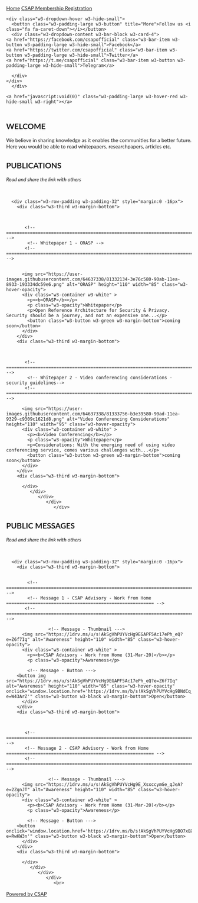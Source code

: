 <html lang="en">
<title>CSAP Insights</title>
<meta charset="UTF-8">
<meta name="viewport" content="width=device-width, initial-scale=1">
<link rel="stylesheet" href="https://www.w3schools.com/w3css/4/w3.css">
<link rel="stylesheet" href="https://fonts.googleapis.com/css?family=Lato">
<link rel="stylesheet" href="https://cdnjs.cloudflare.com/ajax/libs/font-awesome/4.7.0/css/font-awesome.min.css">

<style>
body {
  font-family: "Lato", sans-serif;
  background-image: url("https://user-images.githubusercontent.com/64637338/81293350-dbb70700-9075-11ea-9a71-cd2750c6a733.png");
  background-repeat: no-repeat;
  background-attachment: fixed;
  background-size: 300px 300px;
    }
.mySlides {display: none}

</style>



<body>

<!-- Navbar -->
<div class="w3-top">
  <div class="w3-bar w3-green w3-card">
    <a class="w3-bar-item w3-button w3-padding-large w3-hide-medium w3-hide-large w3-right" href="javascript:void(0)" onclick="myFunction()" title="Toggle Navigation Menu"><i class="fa fa-bars"></i></a>
    <a href="#" class="w3-bar-item w3-button w3-padding-large">Home</a>
    <a href="https://bit.ly/CSAP-reg-form" class="w3-bar-item w3-button w3-padding-large">CSAP Membership Registration</a>

    <div class="w3-dropdown-hover w3-hide-small">
      <button class="w3-padding-large w3-button" title="More">Follow us <i class="fa fa-caret-down"></i></button>     
      <div class="w3-dropdown-content w3-bar-block w3-card-4">
    <a href="https://facebook.com/csapofficial" class="w3-bar-item w3-button w3-padding-large w3-hide-small">Facebook</a>
    <a href="https://twitter.com/csapofficial" class="w3-bar-item w3-button w3-padding-large w3-hide-small">Twitter</a>
    <a href="https://t.me/csapofficial" class="w3-bar-item w3-button w3-padding-large w3-hide-small">Telegram</a>
    
      </div>
    </div>    
      </div>
 
    <a href="javascript:void(0)" class="w3-padding-large w3-hover-red w3-hide-small w3-right"></a>
  </div>



<!-- Page content -->
<div class="w3-content" style="max-width:2000px;margin-top:46px"></div>

  <!-- Welcome note -->
  <div class="w3-container w3-content w3-center w3-padding-64" style="max-width:800px" id="band">
    <h2 class="w3-wide">WELCOME</h2>
    <p class="w3-justify">We believe in sharing knowledge as it enables the communities for a better future. Here you would be able to read whitepapers, researchpapers, articles etc.</p>



  <!-- ------------------------ PUBLICATIONS AREA START ------------------------------------- -->
  <div class="w3-light-gray" id="tour">
    <div class="w3-container w3-content w3-padding-64" style="max-width:800px">
      <h2 class="w3-wide w3-center">PUBLICATIONS</h2>
      <p class="w3-opacity w3-center"><i>Read and share the link with others</i></p><br>


      <div class="w3-row-padding w3-padding-32" style="margin:0 -16px">
        <div class="w3-third w3-margin-bottom">
        
	
	
           <!-- ===================================================================================================== -->    	
            <!-- Whitepaper 1 - ORASP -->
           <!-- ===================================================================================================== -->    
	
	
          <img src="https://user-images.githubusercontent.com/64637338/81332134-3e76c580-90ab-11ea-8933-193334dc59e6.png" alt="ORASP" height="110" width="85" class="w3-hover-opacity">
          <div class="w3-container w3-white" >
            <p><b>ORASP</b></p>
            <p class="w3-opacity">Whitepaper</p>
            <p>Open Reference Architecture for Security & Privacy. Security should be a journey, and not an expensive one...</p>
            <button class="w3-button w3-green w3-margin-bottom">coming soon</button>
          </div>
        </div>
        <div class="w3-third w3-margin-bottom">
        
        
        
           <!-- ===================================================================================================== -->            
            <!-- Whitepaper 2 - Video conferencing considerations - security guidelines--> 
           <!-- ===================================================================================================== -->    
	   
          <img src="https://user-images.githubusercontent.com/64637338/81333756-b3e39580-90ad-11ea-9329-c9309c1621d8.png" alt="Video Conferencing Considerations" height="110" width="95" class="w3-hover-opacity">
          <div class="w3-container w3-white" >
            <p><b>Video Conferencing</b></p>
            <p class="w3-opacity">Whitepaper</p>
            <p>Considerations: With the emerging need of using video conferencing service, comes various challenges with...</p>
            <button class="w3-button w3-green w3-margin-bottom">coming soon</button>
          </div>
        </div>
        <div class="w3-third w3-margin-bottom">
              
          </div>
             </div>
                </div>
                   </div>
                      </div>

  <!-- ------------------------ PUBLICATIONS AREA END ------------------------------------- -->


  <!-- ------------------------ PUBLIC MESSAGES AREA START ------------------------------------- -->
  <div class="w3-light-gray" id="tour">
    <div class="w3-container w3-content w3-padding-64" style="max-width:800px">
      <h2 class="w3-wide w3-center">PUBLIC MESSAGES</h2>
      <p class="w3-opacity w3-center"><i>Read and share the link with others</i></p><br>


      <div class="w3-row-padding w3-padding-32" style="margin:0 -16px">
        <div class="w3-third w3-margin-bottom">
 
 
            <!-- ===================================================================================================== -->          
            <!-- Message 1 - CSAP Advisory - Work from Home  ======================================================== -->
           <!-- ===================================================================================================== -->          
          
                    <!-- Message - Thumbnail --->
          <img src="https://1drv.ms/u/s!AkSgVhPUYVcHg9EGAPF5Ac17ePh_eQ?e=Z6f7Iq" alt="Awareness" height="110" width="85" class="w3-hover-opacity">
          <div class="w3-container w3-white" >
            <p><b>CSAP Advisory - Work from Home (31-Mar-20)</b></p>
            <p class="w3-opacity">Awareness</p>	                    
                    
		    <!-- Message - Button --->
		<button img src="https://1drv.ms/u/s!AkSgVhPUYVcHg9EGAPF5Ac17ePh_eQ?e=Z6f7Iq" alt="Awareness" height="110" width="85" class="w3-hover-opacity" onclick="window.location.href='https://1drv.ms/b/s!AkSgVhPUYVcHg9BNdCq_LEXyKJHQEg?e=W43ArZ'" class="w3-button w3-black w3-margin-bottom">Open</button>
          </div>
        </div>
        <div class="w3-third w3-margin-bottom">
        


           <!-- ===================================================================================================== -->          
           <!-- Message 2 - CSAP Advisory - Work from Home  ======================================================== -->
           <!-- ===================================================================================================== -->          
            
                    <!-- Message - Thumbnail --->
          <img src="https://1drv.ms/u/s!AkSgVhPUYVcHg9E_XsxccymGe_qJeA?e=2ZgnJT" alt="Awareness" height="110" width="85" class="w3-hover-opacity">
          <div class="w3-container w3-white" >
            <p><b>CSAP Advisory - Work from Home (31-Mar-20)</b></p>
            <p class="w3-opacity">Awareness</p>	                    
                    
		    <!-- Message - Button --->
		<button onclick="window.location.href='https://1drv.ms/b/s!AkSgVhPUYVcHg9BO7xBXq63n56gX0w?e=RwKW3n'" class="w3-button w3-black w3-margin-bottom">Open</button>
          </div>
        </div>
        <div class="w3-third w3-margin-bottom">
        



	    
	    
            
  <!-- ------------------------ PUBLIC MESSAGES AREA END ------------------------------------- -->

        
	
	
          
            
          </div>
             </div>
                </div>
                   </div>
                      <br>
                      




  
<!-- End Page Content -->



<!-- Footer -->
<footer class="w3-container w3-padding-64 w3-center w3-opacity w3-pale-green w3-xlarge">
  <a href="https://facebook.com/csapofficial"><i class="fa fa-facebook-official w3-hover-opacity"></i>
  <a href="https://twitter.com/csapofficial"><i class="fa fa-twitter w3-hover-opacity"></i>
  
  <a href="#"><p class="w3-medium">Powered by CSAP</p>
